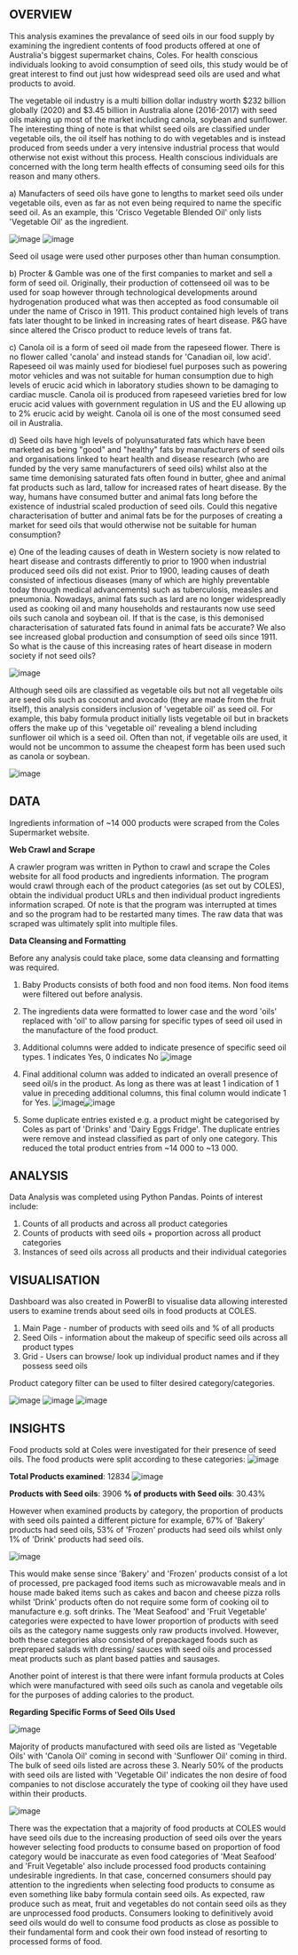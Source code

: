 ## OVERVIEW

This analysis examines the prevalance of seed oils in our food supply by examining the ingredient contents of food products offered at one of Australia's biggest supermarket chains, Coles. For health conscious individuals looking to avoid consumption of seed oils, this study would be of great interest to find out just how widespread seed oils are used and what products to avoid.

The vegetable oil industry is a multi billion dollar industry worth $232 billion globally (2020) and $3.45 billion in Australia alone (2016-2017) with seed oils making up most of the market including canola, soybean and sunflower. The interesting thing of note is that whilst seed oils are classified under vegetable oils, the oil itself has nothing to do with vegetables and is instead produced from seeds under a very intensive industrial process that would otherwise not exist without this process. Health conscious individuals are concerned with the long term health effects of consuming seed oils for this reason and many others.

a) Manufacters of seed oils have gone to lengths to market seed oils under vegetable oils, even as far as not even being required to name the specific seed oil. As an example, this 'Crisco Vegetable Blended Oil' only lists 'Vegetable Oil' as the ingredient.

![image](https://github.com/TON369777/SEED-OIL-ANALYSIS/assets/156875448/41ec3885-00f4-4287-bbd8-7b5c4c77f986) ![image](https://github.com/TON369777/SEED-OIL-ANALYSIS/assets/156875448/034d8b09-7b5c-40b6-a187-cf24d07c04d7)

Seed oil usage were used other purposes other than human consumption.

b) Procter & Gamble was one of the first companies to market and sell a form of seed oil. Originally, their production of cottenseed oil was to be used for soap however through technological developments around hydrogenation produced what was then accepted as food consumable oil under the name of Crisco in 1911. This product contained high levels of trans fats later thought to be linked in increasing rates of heart disease. P&G have since altered the Crisco product to reduce levels of trans fat.

c) Canola oil is a form of seed oil made from the rapeseed flower. There is no flower called 'canola' and instead stands for 'Canadian oil, low acid'. Rapeseed oil was mainly used for biodiesel fuel purposes such as powering motor vehicles and was not suitable for human consumption due to high levels of erucic acid which in laboratory studies shown to be damaging to cardiac muscle. Canola oil is produced from rapeseed varieties bred for low erucic acid values with government regulation in US and the EU allowing up to 2% erucic acid by weight. Canola oil is one of the most consumed seed oil in Australia.

d) Seed oils have high levels of polyunsaturated fats which have been marketed as being "good" and "healthy" fats by manufacturers of seed oils and organisations linked to heart health and disease research (who are funded by the very same manufacturers of seed oils) whilst also at the same time demonising saturated fats often found in butter, ghee and animal fat products such as lard, tallow for increased rates of heart disease. By the way,  humans have consumed butter and animal fats long before the existence of industrial scaled production of seed oils. Could this negative characterisation of butter and animal fats be for the purposes of creating a market for seed oils that would otherwise not be suitable for human consumption?

e) One of the leading causes of death in Western society is now related to heart disease and contrasts differently to prior to 1900 when industrial produced seed oils did not exist. Prior to 1900, leading causes of death consisted of infectious diseases (many of which are highly preventable today through medical advancements) such as tuberculosis, measles and pneumonia. Nowadays, animal fats such as lard are no longer widespreadly used as cooking oil and many households and restaurants now use seed oils such canola and soybean oil. If that is the case, is this demonised characterisation of saturated fats found in animal fats be accurate? We also see increased global production and consumption of seed oils since 1911. So what is the cause of this increasing rates of heart disease in modern society if not seed oils?

![image](https://github.com/TON369777/SEED-OIL-ANALYSIS/assets/156875448/ad1d4465-abc3-4ccc-a82b-fd5956167fdd)

Although seed oils are classified as vegetable oils but not all vegetable oils are seed oils such as coconut and avocado (they are made from the fruit itself), this analysis considers inclusion of 'vegetable oil' as seed oil. For example, this baby formula product initially lists vegetable oil but in brackets offers the make up of this 'vegetable oil' revealing a blend including sunflower oil which is a seed oil. Often than not, if vegetable oils are used, it would not be uncommon to assume the cheapest form has been used such as canola or soybean.

![image](https://github.com/TON369777/SEED-OIL-ANALYSIS/assets/156875448/fc6aaf29-1f7b-476b-927f-0ff2e7be2450)


## DATA
Ingredients information of ~14 000 products were scraped from the Coles Supermarket website. 

**Web Crawl and Scrape**

A crawler program was written in Python to crawl and scrape the Coles website for all food products and ingredients information. The program would crawl through each of the product categories (as set out by COLES), obtain the individual product URLs and then individual product ingredients information scraped. Of note is that the program was interrupted at times and so the program had to be restarted many times. The raw data that was scraped was ultimately split into multiple files.

**Data Cleansing and Formatting**

Before any analysis could take place, some data cleansing and formatting was required.

1) Baby Products consists of both food and non food items. Non food items were filtered out before analysis.
2) The ingredients data were formatted to lower case and the word 'oils' replaced with 'oil' to allow parsing for specific types of seed oil used in the manufacture of the food product.
3) Additional columns were added to indicate presence of specific seed oil types. 1 indicates Yes, 0 indicates No
![image](https://github.com/TON369777/SEED-OIL-ANALYSIS/assets/156875448/c3e992ce-bfd4-4f81-9dc3-00f3b9de3265)
4) Final additional column was added to indicated an overall presence of seed oil/s in the product. As long as there was at least 1 indication of 1 value in preceding additional columns, this final column would indicate 1 for Yes.
![image](https://github.com/TON369777/SEED-OIL-ANALYSIS/assets/156875448/c1168f68-f462-44e5-8b56-cd5c59d0efcb)![image](https://github.com/TON369777/SEED-OIL-ANALYSIS/assets/156875448/e4549483-44a0-4427-a985-d51115b3037a)

5) Some duplicate entries existed e.g. a product might be categorised by Coles as part of 'Drinks' and 'Dairy Eggs Fridge'. The duplicate entries were remove and instead classified as part of only one category. This reduced the total product entries from ~14 000 to ~13 000.

## ANALYSIS
Data Analysis was completed using Python Pandas. Points of interest include:
1) Counts of all products and across all product categories
2) Counts of products with seed oils + proportion across all product categories
3) Instances of seed oils across all products and their individual categories


## VISUALISATION
Dashboard was also created in PowerBI to visualise data allowing interested users to examine trends about seed oils in food products at COLES.

1) Main Page - number of products with seed oils and % of all products
2) Seed Oils - information about the makeup of specific seed oils across all product types
3) Grid - Users can browse/ look up individual product names and if they possess seed oils

Product category filter can be used to filter desired category/categories.

![image](https://github.com/TON369777/SEED-OIL-ANALYSIS/assets/156875448/3de64409-9edf-486a-80dc-58af240dd3d2)
![image](https://github.com/TON369777/SEED-OIL-ANALYSIS/assets/156875448/9c62f060-bfe5-42fe-9f31-af486a2eea68)
![image](https://github.com/TON369777/SEED-OIL-ANALYSIS/assets/156875448/ecb72c38-f85e-4781-8889-c1f9ee048c1e)


## INSIGHTS

Food products sold at Coles were investigated for their presence of seed oils. The food products were split according to these categories:
![image](https://github.com/TON369777/SEED-OIL-ANALYSIS/assets/156875448/388ba089-369e-49a0-ae0f-0155840028be)

**Total Products examined**: 12834
![image](https://github.com/TON369777/SEED-OIL-ANALYSIS/assets/156875448/4de488e9-0b3c-479e-9e5c-307b69309df9)

**Products with Seed oils**: 3906
**% of products with Seed oils**: 30.43%

However when examined products by category, the proportion of products with seed oils painted a different picture for example, 67% of 'Bakery' products had seed oils, 53% of 'Frozen' products had seed oils whilst only 1% of 'Drink' products had seed oils.

![image](https://github.com/TON369777/SEED-OIL-ANALYSIS/assets/156875448/bf0baf7d-bfd0-42bc-acae-55c8ca844ae3)

This would make sense since 'Bakery' and 'Frozen' products consist of a lot of processed, pre packaged food items such as microwavable meals and in house made baked items such as cakes and bacon and cheese pizza rolls whilst 'Drink' products often do not require some form of cooking oil to manufacture e.g. soft drinks.
The 'Meat Seafood' and 'Fruit Vegetable' categories were expected to have lower proportion of products with seed oils as the category name suggests only raw products involved. However, both these categories also consisted of prepackaged foods such as preprepared salads with dressing/ sauces with seed oils and processed meat products such as plant based patties and sausages.

Another point of interest is that there were infant formula products at Coles which were manufactured with seed oils such as canola and vegetable oils for the purposes of adding calories to the product. 

**Regarding Specific Forms of Seed Oils Used**

![image](https://github.com/TON369777/SEED-OIL-ANALYSIS/assets/156875448/746ccaf1-64bf-444d-acf5-209d8a489ec9)

Majority of products manufactured with seed oils are listed as 'Vegetable Oils' with 'Canola Oil' coming in second with 'Sunflower Oil' coming in third. The bulk of seed oils listed are across these 3. Nearly 50% of the products with seed oils are listed with 'Vegetable Oil' indicates the non desire of food companies to not disclose accurately the type of cooking oil they have used within their products.

![image](https://github.com/TON369777/SEED-OIL-ANALYSIS/assets/156875448/f87a2abb-48a7-462f-8d04-8b1c206e9854)

There was the expectation that a majority of food products at COLES would have seed oils due to the increasing production of seed oils over the years however selecting food products to consume based on proportion of food category would be inaccurate as even food categories of 'Meat Seafood' and 'Fruit Vegetable' also include processed food products containing undesirable ingredients. In that case, concerned consumers should pay attention to the ingredients when selecting food products to consume as even something like baby formula contain seed oils. As expected, raw produce such as meat, fruit and vegetables do not contain seed oils as they are unprocessed food products. Consumers looking to definitively avoid seed oils would do well to consume food products as close as possible to their fundamental form and cook their own food instead of resorting to processed forms of food.
